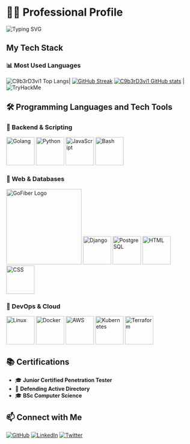 # 👨‍💻 Professional Profile

![Typing SVG](https://readme-typing-svg.herokuapp.com?font=Fira+Code&size=22&duration=5000&lines=Welcome+to+my+Professional+Profile!;Here+is+my+tech+stack;Cybersecurity,+Ethical+Hacking,+and;💻+Penetration+Testing.)

## My Tech Stack

### 📊 Most Used Languages

![C9b3rD3vi1 Top Langs](https://github-readme-stats.vercel.app/api/top-langs/?username=C9b3rD3vi1&layout=compact&theme=radical&cache_seconds=86400)| [![GitHub Streak](https://streak-stats.demolab.com/?user=C9b3rD3vi1&layout=compact&theme=radical&cache_seconds=86400)](https://git.io/streak-stats)
[![C9b3rD3vi1 GitHub stats](https://github-readme-stats.vercel.app/api?username=C9b3rD3vi1&show_icons=true&theme=radical&cache_seconds=86400)](https://github.com/C9b3rD3vi1/github-readme-stats) | ![TryHackMe](https://tryhackme-badges.s3.amazonaws.com/C9b3rD3vi1.png)

## 🛠️ Programming Languages and Tech Tools

### 🔹 Backend & Scripting

<p>
  <img src="https://cdn.jsdelivr.net/gh/devicons/devicon/icons/go/go-original.svg" width="75" height="75" alt="Golang" />
  <img src="https://cdn.jsdelivr.net/gh/devicons/devicon/icons/python/python-original.svg" width="75" height="75" alt="Python" />
  <img src="https://cdn.jsdelivr.net/gh/devicons/devicon/icons/javascript/javascript-original.svg" width="75" height="75" alt="JavaScript" />
  <img src="https://cdn.jsdelivr.net/gh/devicons/devicon/icons/bash/bash-original.svg" width="75" height="75" alt="Bash" />
</p>

### 🔹 Web & Databases
<p>
 <img src="https://raw.githubusercontent.com/gofiber/docs/master/static/img/logo.svg" width="200" alt="GoFiber Logo">
  <img src="https://cdn.jsdelivr.net/gh/devicons/devicon@latest/icons/django/django-plain-wordmark.svg" width="75" height="75" alt="Django" />
  <img src="https://cdn.jsdelivr.net/gh/devicons/devicon@latest/icons/postgresql/postgresql-original-wordmark.svg" width="75" height="75" alt="PostgreSQL" />
  <img src="https://cdn.jsdelivr.net/gh/devicons/devicon@latest/icons/html5/html5-original-wordmark.svg" width="75" height="75" alt="HTML" />
  <img src="https://cdn.jsdelivr.net/gh/devicons/devicon@latest/icons/css3/css3-original-wordmark.svg" width="75" height="75" alt="CSS" />
 
</p>

### 🔹 DevOps & Cloud
<p>
  <img src="https://cdn.jsdelivr.net/gh/devicons/devicon/icons/linux/linux-original.svg" width="75" height="75" alt="Linux" />
  <img src="https://cdn.jsdelivr.net/gh/devicons/devicon/icons/docker/docker-original.svg" width="75" height="75" alt="Docker" />
  <img src="https://cdn.jsdelivr.net/gh/devicons/devicon@latest/icons/amazonwebservices/amazonwebservices-plain-wordmark.svg" width="75" height="75" alt="AWS" />
  <img src="https://cdn.jsdelivr.net/gh/devicons/devicon/icons/kubernetes/kubernetes-plain.svg" width="75" height="75" alt="Kubernetes" />
  <img src="https://cdn.jsdelivr.net/gh/devicons/devicon/icons/terraform/terraform-original.svg" width="75" height="75" alt="Terraform" />
</p>

## 📚 Certifications

- 🎓 **Junior Certified Penetration Tester**
- 🔐 **Defending Active Directory**
- 🎓 **BSc Computer Science**  

## 📫 Connect with Me

[![GitHub](https://img.shields.io/badge/GitHub-100000?style=for-the-badge&logo=github&logoColor=white)](https://github.com/C9b3rD3vi1)
[![LinkedIn](https://img.shields.io/badge/LinkedIn-0A66C2?style=for-the-badge&logo=linkedin&logoColor=white)](https://linkedin.com/in/YOUR_PROFILE_HERE)
[![Twitter](https://img.shields.io/badge/Twitter-1DA1F2?style=for-the-badge&logo=twitter&logoColor=white)](https://x.com/C9b3rD3vi1_)
